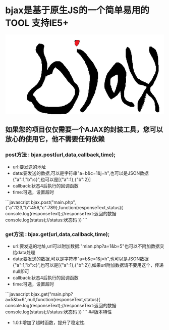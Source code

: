 <html lang="zh">
<head>
	<meta charset="UTF-8">
</head>
<body>
	<h1>bjax是基于原生JS的一个简单易用的TOOL 支持IE5+</h1>
	<img src="https://github.com/Jon-Millent/bjax/blob/master/images/bjax.png?raw=true" />
	<h2>如果您的项目仅仅需要一个AJAX的封装工具，您可以放心的使用它，他不需要任何依赖</h2>
	<h3>post方法 : bjax.post(url,data,callback,time);</h3>
	<ul>
		<li>url:要发送的地址</li>
		<li>data:要发送的数据,可以是字符串"a=b&c=1&j=h",也可以是JSON数据 {"a":1,"b":c}",也可以是[{"a":1},{"b":2}]</li>
		<li>callback:状态4后执行的回调函数</li>
		<li>time:可选，设置超时</li>
	</ul>
	```javascript
	bjax.post("main.php",{"a":123,"b":456,"c":789},function(responseText,status){
		console.log(responseText);//responseText:返回的数据
		console.log(status);//status:状态码
	})
	```
	<h3>get方法 : bjax.get(url,data,callback,time);</h3>
	<ul>
		<li>url:要发送的地址,url可以附加数据:"mian.php?a=1&b=5"也可以不附加数据交给data处理</li>
		<li>data:要发送的数据,可以是字符串"a=b&c=1&j=h",也可以是JSON数据 {"a":1,"b":c}",也可以是[{"a":1},{"b":2}],如果url附加数据请不要用这个，传递null即可</li>
		<li>callback:状态4后执行的回调函数</li>
		<li>time:可选，设置超时</li>
	</ul>
	```javascript
	bjax.get("main.php?a=5&b=6",null,function(responseText,status){
		console.log(responseText);//responseText:返回的数据
		console.log(status);//status:状态码
	})
	```
	##版本特性
	<ul>
		<li>1.0.1:增加了超时函数，提升了稳定性.</li>
	</ul>
</body>
</html>
